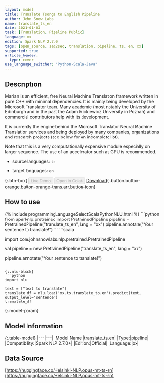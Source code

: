 ```yaml
---
layout: model
title: Translate Tsonga to English Pipeline
author: John Snow Labs
name: translate_ts_en
date: 2021-01-03
task: [Translation, Pipeline Public]
language: xx
edition: Spark NLP 2.7.0
tags: [open_source, seq2seq, translation, pipeline, ts, en, xx]
supported: true
article_header:
  type: cover
use_language_switcher: "Python-Scala-Java"
---
```


## Description

Marian is an efficient, free Neural Machine Translation framework written in pure C++ with minimal dependencies. It is mainly being developed by the Microsoft Translator team. Many academic (most notably the University of Edinburgh and in the past the Adam Mickiewicz University in Poznań) and commercial contributors help with its development.

It is currently the engine behind the Microsoft Translator Neural Machine Translation services and being deployed by many companies, organizations and research projects (see below for an incomplete list).

Note that this is a very computationally expensive module especially on larger sequence. The use of an accelerator such as GPU is recommended.

- source languages: `ts`

- target languages: `en`

{:.btn-box}
<button class="button button-orange" disabled>Live Demo</button>
<button class="button button-orange" disabled>Open in Colab</button>
[Download](https://s3.amazonaws.com/auxdata.johnsnowlabs.com/public/models/translate_ts_en_xx_2.7.0_2.4_1609691282237.zip){:.button.button-orange.button-orange-trans.arr.button-icon}

## How to use



<div class="tabs-box" markdown="1">
{% include programmingLanguageSelectScalaPythonNLU.html %}
```python
from sparknlp.pretrained import PretrainedPipeline 
pipeline = PretrainedPipeline("translate_ts_en", lang = "xx") 
pipeline.annotate("Your sentence to translate!")
```
```scala

import com.johnsnowlabs.nlp.pretrained.PretrainedPipeline

val pipeline = new PretrainedPipeline("translate_ts_en", lang = "xx")

pipeline.annotate("Your sentence to translate!")
```

{:.nlu-block}
```python
import nlu

text = ["text to translate"]
translate_df = nlu.load('xx.ts.translate_to.en').predict(text, output_level='sentence')
translate_df
```

</div>

{:.model-param}
## Model Information

{:.table-model}
|---|---|
|Model Name:|translate_ts_en|
|Type:|pipeline|
|Compatibility:|Spark NLP 2.7.0+|
|Edition:|Official|
|Language:|xx|

## Data Source

[https://huggingface.co/Helsinki-NLP/opus-mt-ts-en](https://huggingface.co/Helsinki-NLP/opus-mt-ts-en)